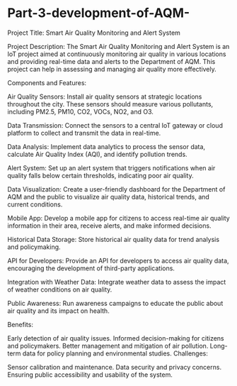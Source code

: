 # Part-3-development-of-AQM-
Project Title: Smart Air Quality Monitoring and Alert System

Project Description:
The Smart Air Quality Monitoring and Alert System is an IoT project aimed at continuously monitoring air quality in various locations and providing real-time data and alerts to the Department of AQM. This project can help in assessing and managing air quality more effectively.

Components and Features:

Air Quality Sensors: Install air quality sensors at strategic locations throughout the city. These sensors should measure various pollutants, including PM2.5, PM10, CO2, VOCs, NO2, and O3.

Data Transmission: Connect the sensors to a central IoT gateway or cloud platform to collect and transmit the data in real-time.

Data Analysis: Implement data analytics to process the sensor data, calculate Air Quality Index (AQI), and identify pollution trends.

Alert System: Set up an alert system that triggers notifications when air quality falls below certain thresholds, indicating poor air quality.

Data Visualization: Create a user-friendly dashboard for the Department of AQM and the public to visualize air quality data, historical trends, and current conditions.

Mobile App: Develop a mobile app for citizens to access real-time air quality information in their area, receive alerts, and make informed decisions.

Historical Data Storage: Store historical air quality data for trend analysis and policymaking.

API for Developers: Provide an API for developers to access air quality data, encouraging the development of third-party applications.

Integration with Weather Data: Integrate weather data to assess the impact of weather conditions on air quality.

Public Awareness: Run awareness campaigns to educate the public about air quality and its impact on health.

Benefits:

Early detection of air quality issues.
Informed decision-making for citizens and policymakers.
Better management and mitigation of air pollution.
Long-term data for policy planning and environmental studies.
Challenges:

Sensor calibration and maintenance.
Data security and privacy concerns.
Ensuring public accessibility and usability of the system.
